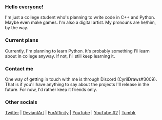 ### Hello everyone!
I'm just a college student who's planning to write code in C++ and Python. Maybe even make games. I'm also a digital artist. My pronouns are he/him, by the way.
### Current plans
Currently, I'm planning to learn Python. It's probably something I'll learn about in college anyway. If not, I'll still keep learning it.
### Contact me
One way of getting in touch with me is through Discord (CyrilDraws#3009). That is if you'll have anything to say about the projects I'll release in the future. For now, I'd rather keep it friends only.
### Other socials
[Twitter](https://twitter.com/CyrilDraws) |
[DeviantArt](https://deviantart.com/cyrildraws) |
[FurAffinity](https://furaffinity.net/user/cyrildraws) |
[YouTube](https://youtube.com/@CyrilDoesStuff) |
[YouTube #2](https://youtube.com/@CyrilDraws) |
[Tumblr](https://tumblr.com/cyrildraws)

